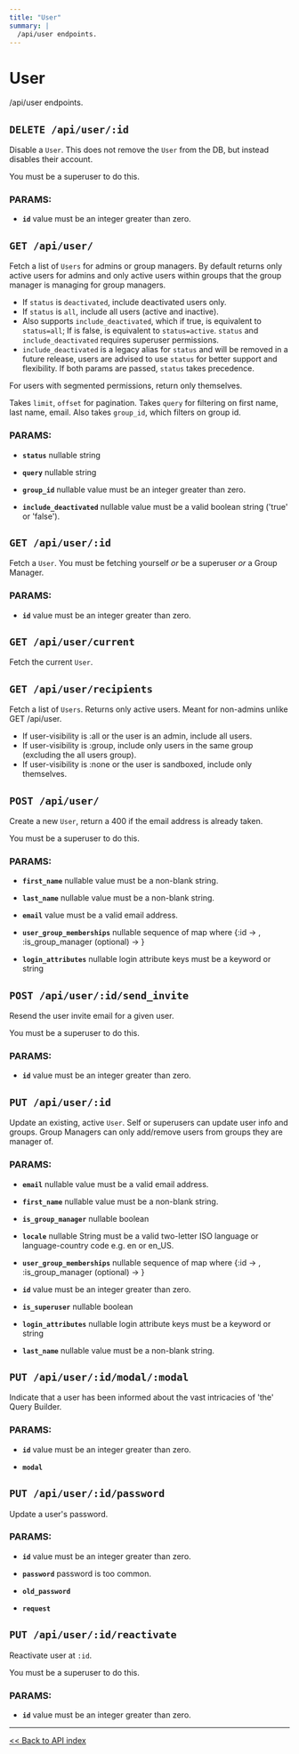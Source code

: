 ```yaml
---
title: "User"
summary: |
  /api/user endpoints.
---
```


# User

/api/user endpoints.

## `DELETE /api/user/:id`

Disable a `User`.  This does not remove the `User` from the DB, but instead disables their account.

You must be a superuser to do this.

### PARAMS:

*  **`id`** value must be an integer greater than zero.

## `GET /api/user/`

Fetch a list of `Users` for admins or group managers.
  By default returns only active users for admins and only active users within groups that the group manager is managing for group managers.

   - If `status` is `deactivated`, include deactivated users only.
   - If `status` is `all`, include all users (active and inactive).
   - Also supports `include_deactivated`, which if true, is equivalent to `status=all`; If is false, is equivalent to `status=active`.
   `status` and `include_deactivated` requires superuser permissions.
   - `include_deactivated` is a legacy alias for `status` and will be removed in a future release, users are advised to use `status` for better support and flexibility.
   If both params are passed, `status` takes precedence.

  For users with segmented permissions, return only themselves.

  Takes `limit`, `offset` for pagination.
  Takes `query` for filtering on first name, last name, email.
  Also takes `group_id`, which filters on group id.

### PARAMS:

*  **`status`** nullable string

*  **`query`** nullable string

*  **`group_id`** nullable value must be an integer greater than zero.

*  **`include_deactivated`** nullable value must be a valid boolean string ('true' or 'false').

## `GET /api/user/:id`

Fetch a `User`. You must be fetching yourself *or* be a superuser *or* a Group Manager.

### PARAMS:

*  **`id`** value must be an integer greater than zero.

## `GET /api/user/current`

Fetch the current `User`.

## `GET /api/user/recipients`

Fetch a list of `Users`. Returns only active users. Meant for non-admins unlike GET /api/user.

   - If user-visibility is :all or the user is an admin, include all users.
   - If user-visibility is :group, include only users in the same group (excluding the all users group).
   - If user-visibility is :none or the user is sandboxed, include only themselves.

## `POST /api/user/`

Create a new `User`, return a 400 if the email address is already taken.

You must be a superuser to do this.

### PARAMS:

*  **`first_name`** nullable value must be a non-blank string.

*  **`last_name`** nullable value must be a non-blank string.

*  **`email`** value must be a valid email address.

*  **`user_group_memberships`** nullable sequence of map where {:id -> <value must be an integer greater than zero.>, :is_group_manager (optional) -> <boolean>}

*  **`login_attributes`** nullable login attribute keys must be a keyword or string

## `POST /api/user/:id/send_invite`

Resend the user invite email for a given user.

You must be a superuser to do this.

### PARAMS:

*  **`id`** value must be an integer greater than zero.

## `PUT /api/user/:id`

Update an existing, active `User`.
  Self or superusers can update user info and groups.
  Group Managers can only add/remove users from groups they are manager of.

### PARAMS:

*  **`email`** nullable value must be a valid email address.

*  **`first_name`** nullable value must be a non-blank string.

*  **`is_group_manager`** nullable boolean

*  **`locale`** nullable String must be a valid two-letter ISO language or language-country code e.g. en or en_US.

*  **`user_group_memberships`** nullable sequence of map where {:id -> <value must be an integer greater than zero.>, :is_group_manager (optional) -> <boolean>}

*  **`id`** value must be an integer greater than zero.

*  **`is_superuser`** nullable boolean

*  **`login_attributes`** nullable login attribute keys must be a keyword or string

*  **`last_name`** nullable value must be a non-blank string.

## `PUT /api/user/:id/modal/:modal`

Indicate that a user has been informed about the vast intricacies of 'the' Query Builder.

### PARAMS:

*  **`id`** value must be an integer greater than zero.

*  **`modal`**

## `PUT /api/user/:id/password`

Update a user's password.

### PARAMS:

*  **`id`** value must be an integer greater than zero.

*  **`password`** password is too common.

*  **`old_password`** 

*  **`request`**

## `PUT /api/user/:id/reactivate`

Reactivate user at `:id`.

You must be a superuser to do this.

### PARAMS:

*  **`id`** value must be an integer greater than zero.

---

[<< Back to API index](../api-documentation.md)